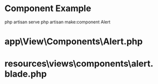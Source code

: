 # Component Example

php artisan serve
php artisan make:component Alert


# app\View\Components\Alert.php
# resources\views\components\alert.blade.php




<!-- 
<div class="alert alert-success">
<strong>Success!</strong> This alert box could indicate a successful or positive action.
</div>

<div class="alert alert-danger">
<strong>Danger!</strong> This alert box could indicate a dangerous or potentially negative action.
</div>

<div class="alert alert-primary">
<strong>Primary!</strong> Indicates an important action.
</div>
 -->
